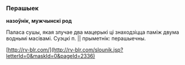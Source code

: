 ### Перашыек
**назоўнік, мужчынскі род**

Паласа сушы, якая злучае два мацерыкі ці знаходзіцца паміж двума воднымі масівамі. Суэцкі п. || прыметнік: перашыечны.

<a rel="author">[http://rv-blr.com/](http://rv-blr.com/slounik.jsp?letterId=0&maskId=0&pageId=2336)</a>
